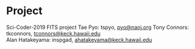 # Project
Sci-Coder-2019 FITS project
Tae Pyo: tspyo, pyo@naoj.org
Tony Connors: tkconnors, tconnors@keck.hawaii.edu	
Alan Hatakeyama: inspgad, ahatakeyama@keck.hawaii.edu